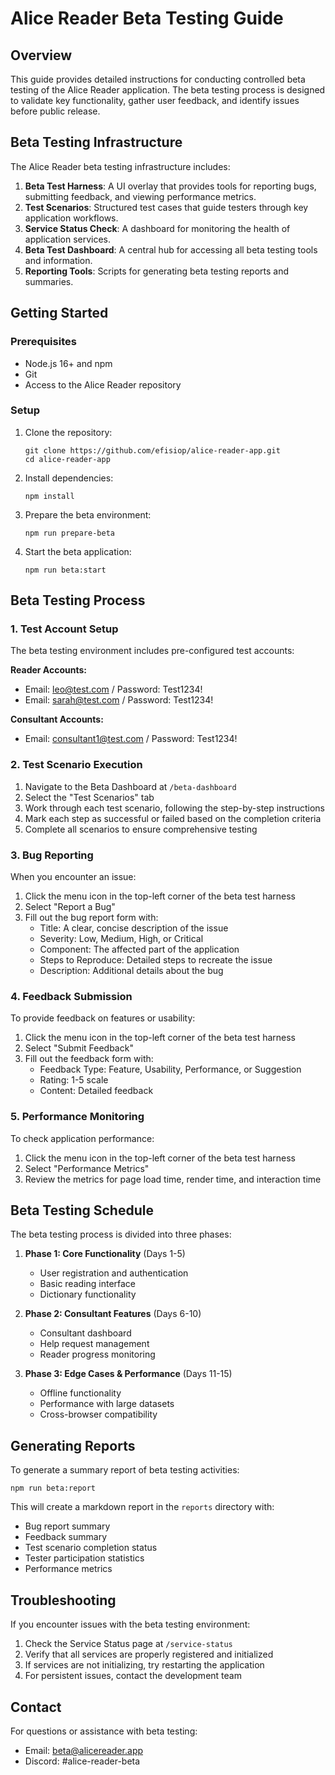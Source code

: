# Alice Reader Beta Testing Guide

## Overview

This guide provides detailed instructions for conducting controlled beta testing of the Alice Reader application. The beta testing process is designed to validate key functionality, gather user feedback, and identify issues before public release.

## Beta Testing Infrastructure

The Alice Reader beta testing infrastructure includes:

1. **Beta Test Harness**: A UI overlay that provides tools for reporting bugs, submitting feedback, and viewing performance metrics.
2. **Test Scenarios**: Structured test cases that guide testers through key application workflows.
3. **Service Status Check**: A dashboard for monitoring the health of application services.
4. **Beta Test Dashboard**: A central hub for accessing all beta testing tools and information.
5. **Reporting Tools**: Scripts for generating beta testing reports and summaries.

## Getting Started

### Prerequisites

- Node.js 16+ and npm
- Git
- Access to the Alice Reader repository

### Setup

1. Clone the repository:
   ```
   git clone https://github.com/efisiop/alice-reader-app.git
   cd alice-reader-app
   ```

2. Install dependencies:
   ```
   npm install
   ```

3. Prepare the beta environment:
   ```
   npm run prepare-beta
   ```

4. Start the beta application:
   ```
   npm run beta:start
   ```

## Beta Testing Process

### 1. Test Account Setup

The beta testing environment includes pre-configured test accounts:

**Reader Accounts:**
- Email: leo@test.com / Password: Test1234!
- Email: sarah@test.com / Password: Test1234!

**Consultant Accounts:**
- Email: consultant1@test.com / Password: Test1234!

### 2. Test Scenario Execution

1. Navigate to the Beta Dashboard at `/beta-dashboard`
2. Select the "Test Scenarios" tab
3. Work through each test scenario, following the step-by-step instructions
4. Mark each step as successful or failed based on the completion criteria
5. Complete all scenarios to ensure comprehensive testing

### 3. Bug Reporting

When you encounter an issue:

1. Click the menu icon in the top-left corner of the beta test harness
2. Select "Report a Bug"
3. Fill out the bug report form with:
   - Title: A clear, concise description of the issue
   - Severity: Low, Medium, High, or Critical
   - Component: The affected part of the application
   - Steps to Reproduce: Detailed steps to recreate the issue
   - Description: Additional details about the bug

### 4. Feedback Submission

To provide feedback on features or usability:

1. Click the menu icon in the top-left corner of the beta test harness
2. Select "Submit Feedback"
3. Fill out the feedback form with:
   - Feedback Type: Feature, Usability, Performance, or Suggestion
   - Rating: 1-5 scale
   - Content: Detailed feedback

### 5. Performance Monitoring

To check application performance:

1. Click the menu icon in the top-left corner of the beta test harness
2. Select "Performance Metrics"
3. Review the metrics for page load time, render time, and interaction time

## Beta Testing Schedule

The beta testing process is divided into three phases:

1. **Phase 1: Core Functionality** (Days 1-5)
   - User registration and authentication
   - Basic reading interface
   - Dictionary functionality

2. **Phase 2: Consultant Features** (Days 6-10)
   - Consultant dashboard
   - Help request management
   - Reader progress monitoring

3. **Phase 3: Edge Cases & Performance** (Days 11-15)
   - Offline functionality
   - Performance with large datasets
   - Cross-browser compatibility

## Generating Reports

To generate a summary report of beta testing activities:

```
npm run beta:report
```

This will create a markdown report in the `reports` directory with:
- Bug report summary
- Feedback summary
- Test scenario completion status
- Tester participation statistics
- Performance metrics

## Troubleshooting

If you encounter issues with the beta testing environment:

1. Check the Service Status page at `/service-status`
2. Verify that all services are properly registered and initialized
3. If services are not initializing, try restarting the application
4. For persistent issues, contact the development team

## Contact

For questions or assistance with beta testing:
- Email: beta@alicereader.app
- Discord: #alice-reader-beta
